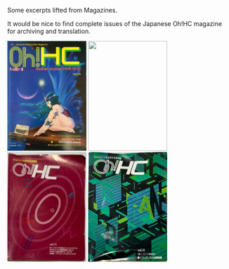 Some excerpts lifted from Magazines.


It would be nice to find complete issues of the Japanese Oh!HC magazine for archiving and translation.

<img src="Oh%21HC-N01-1982.jpg" width=180 height=250/>
<img src="Oh%21HC-N05-1982.jpg" width=180 height=250/>
<img src="Oh%21HC-N13-1985.jpg" width=180 height=250/>
<img src="Oh%21HC-N14-1986.jpg" width=180 height=250/>

